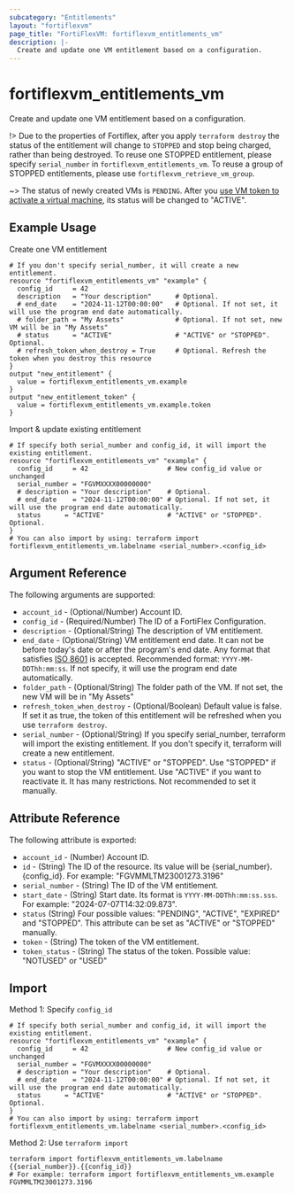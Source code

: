 ```yaml
---
subcategory: "Entitlements"
layout: "fortiflexvm"
page_title: "FortiFlexVM: fortiflexvm_entitlements_vm"
description: |-
  Create and update one VM entitlement based on a configuration.
---
```


# fortiflexvm_entitlements_vm

Create and update one VM entitlement based on a configuration.

!> Due to the properties of Fortiflex, after you apply `terraform destroy` the status of the entitlement will change to `STOPPED` and stop being charged, rather than being destroyed. To reuse one STOPPED entitlement, please specify `serial_number` in `fortiflexvm_entitlements_vm`. To reuse a group of STOPPED entitlements, please use `fortiflexvm_retrieve_vm_group`.

~> The status of newly created VMs is `PENDING`. After you [use VM token to activate a virtual machine](https://docs.fortinet.com/document/flex-vm/latest/administration-guide/256339/injecting-the-flex-vm-license), its status will be changed to "ACTIVE".


## Example Usage

Create one VM entitlement
```hcl
# If you don't specify serial_number, it will create a new entitlement.
resource "fortiflexvm_entitlements_vm" "example" {
  config_id     = 42
  description   = "Your description"      # Optional.
  # end_date    = "2024-11-12T00:00:00"   # Optional. If not set, it will use the program end date automatically.
  # folder_path = "My Assets"             # Optional. If not set, new VM will be in "My Assets"
  # status      = "ACTIVE"                # "ACTIVE" or "STOPPED". Optional.
  # refresh_token_when_destroy = True     # Optional. Refresh the token when you destroy this resource
}
output "new_entitlement" {
  value = fortiflexvm_entitlements_vm.example
}
output "new_entitlement_token" {
  value = fortiflexvm_entitlements_vm.example.token
}
```

Import & update existing entitlement
```hcl
# If specify both serial_number and config_id, it will import the existing entitlement.
resource "fortiflexvm_entitlements_vm" "example" {
  config_id     = 42                    # New config_id value or unchanged
  serial_number = "FGVMXXXX00000000"
  # description = "Your description"    # Optional.
  # end_date    = "2024-11-12T00:00:00" # Optional. If not set, it will use the program end date automatically.
  status      = "ACTIVE"                # "ACTIVE" or "STOPPED". Optional.
}
# You can also import by using: terraform import fortiflexvm_entitlements_vm.labelname <serial_number>.<config_id>
```

## Argument Reference

The following arguments are supported:

* `account_id` - (Optional/Number) Account ID.
* `config_id` - (Required/Number) The ID of a FortiFlex Configuration.
* `description` - (Optional/String) The description of VM entitlement.
* `end_date` - (Optional/String) VM entitlement end date. It can not be before today's date or after the program's end date. Any format that satisfies [ISO 8601](https://www.w3.org/TR/NOTE-datetime-970915.html) is accepted. Recommended format: `YYYY-MM-DDThh:mm:ss`. If not specify, it will use the program end date automatically.
* `folder_path` - (Optional/String) The folder path of the VM. If not set, the new VM will be in "My Assets"
* `refresh_token_when_destroy` - (Optional/Boolean) Default value is false. If set it as true, the token of this entitlement will be refreshed when you use `terraform destroy`.
* `serial_number` - (Optional/String) If you specify serial_number, terraform will import the existing entitlement. If you don't specify it, terraform will create a new entitlement.
* `status` - (Optional/String) "ACTIVE" or "STOPPED". Use "STOPPED" if you want to stop the VM entitlement. Use "ACTIVE" if you want to reactivate it. It has many restrictions. Not recommended to set it manually.

## Attribute Reference

The following attribute is exported:

* `account_id` - (Number) Account ID.
* `id` - (String) The ID of the resource. Its value will be {serial_number}.{config_id}. For example: "FGVMMLTM23001273.3196"
* `serial_number` - (String) The ID of the VM entitlement.
* `start_date` - (String) Start date. Its format is `YYYY-MM-DDThh:mm:ss.sss`. For example: "2024-07-07T14:32:09.873".
* `status` (String) Four possible values: "PENDING", "ACTIVE", "EXPIRED" and "STOPPED". This attribute can be set as "ACTIVE" or "STOPPED" manually.
* `token` - (String) The token of the VM entitlement.
* `token_status` - (String) The status of the token. Possible value: "NOTUSED" or "USED"

## Import

Method 1: Specify `config_id`
```hcl
# If specify both serial_number and config_id, it will import the existing entitlement.
resource "fortiflexvm_entitlements_vm" "example" {
  config_id     = 42                    # New config_id value or unchanged
  serial_number = "FGVMXXXX00000000"
  # description = "Your description"    # Optional.
  # end_date    = "2024-11-12T00:00:00" # Optional. If not set, it will use the program end date automatically.
  status      = "ACTIVE"                # "ACTIVE" or "STOPPED". Optional.
}
# You can also import by using: terraform import fortiflexvm_entitlements_vm.labelname <serial_number>.<config_id>
```

Method 2: Use `terraform import`
```
terraform import fortiflexvm_entitlements_vm.labelname {{serial_number}}.{{config_id}}
# For example: terraform import fortiflexvm_entitlements_vm.example FGVMMLTM23001273.3196
```
